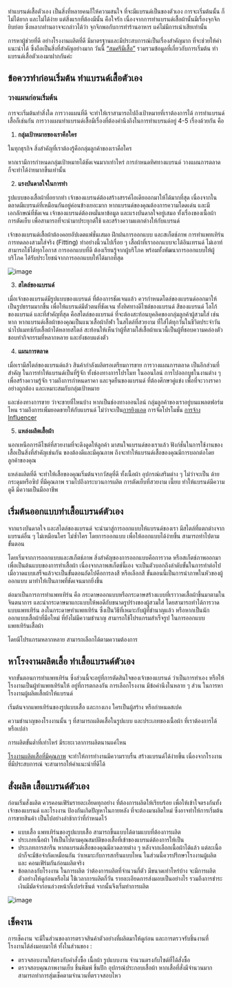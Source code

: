 ทำแบรนด์เสื้อตัวเอง เป็นสิ่งที่หลายคนก็ให้ความสนใจ ที่จะมีแบรนด์เป็นของตัวเอง การจะเริ่มต้นนั้น ก็ไม่ได้ยาก และไม่ได้ง่าย แต่สิ่งแรกที่ต้องมีนั้น คือใจรัก เนื่องจากการทำแบรนด์เสื้อผ้านั้นมีเรื่องจุกจิกยิบย่อย ซึ่งหลากท่านอาจจะกล่าวได้ว่า จุกจิกพอกับการทำร้านอาหาร แค่ไม่มีการเน่าเสียเท่านั้น

การหาผู้ช่วยที่ดี อย่างโรงงานผลิตที่ดี มีมาตรฐานและมีประสบการณ์เป็นเรื่องสำคัญมาก ที่จะช่วยให้คำแนะนำได้ ซึ่งถือเป็นสิ่งที่สำคัญอย่างมาก วันนี้ [“สมศรีมีเสื้อ”](/) รวมรวมข้อมูลที่เกี่ยวกับการเริ่มต้น ทำแบรนด์เสื้อตัวเองมาฝากกันค่ะ

## ข้อควรทำก่อนเริ่มต้น ทำแบรนด์เสื้อตัวเอง

### วางแผนก่อนเริ่มต้น

การจะเริ่มต้นทำสิ่งใด การวางแผนที่ดี จะทำให้เราสามารถไปถึงเป้าหมายที่เราต้องการได้ การทำแบรนด์เสื้อก็เช่นกัน การวางแผนทำแบรนด์เสื้อมีเรื่องที่ต้องคำนึงถึงในการทำแบรนด์อยู่ 4-5 เรื่องด้วยกัน คือ

1. **กลุ่มเป้าหมายของเราคือใคร**

ในทุกธุรกิจ สิ่งสำคัญที่เราต้องรู้คือกลุ่มลูกค้าของเราคือใคร

หากเรามีการกำหนดกลุ่มเป้าหมายได้ชัดเจนมากเท่าไหร่ การกำหนดทิศทางแบรนด์ วางแผนการตลาด ก็จะทำได้ง่ายมากขึ้นเท่านั้น

2. **แรงบันดาลใจในการทำ**

รูปแบบของเสื้อผ้าที่อยากทำ เจ้าของแบรนด์ต้องสร้างสรรค์ไอเดียออกมาให้ได้มากที่สุด เนื่องจากในตลาดมีแบรนด์ที่เหมือนกันอยู่ค่อนข้างเยอะมาก หากแบรนด์ของคุณต้องการความโดดเด่น และมีเอกลักษณ์ที่ชัดเจน เจ้าของแบรนด์ต้องหมั่นหาข้อมูล และแรงบันดาลใจอยู่เสมอ ทั้งเรื่องของเนื้อผ้า การตัดเย็บ เพื่อสามารถที่จะนำมาประยุกต์ใช้ และสร้างความแตกต่างให้กับแบรนด์

เจ้าของแบรนด์เสื้อผ้าต้องคอยอัปเดตแฟชั่นเสมอ ฝึกฝนการออกแบบ และสเก็ตช์ภาพ การทำแพทเทิร์น การทดลองสวมใส่จริง (Fitting) ทำอย่างนี้วนไปเรื่อย ๆ เสื้อผ้าที่เราออกแบบจะได้อินเทรนด์ ไม่เอาท์ สามารถใช้ได้ทุกโอกาส การออกแบบที่ดี ต้องเรียนรู้จากผู้บริโภค พร้อมทั้งพัฒนาการออกแบบให้ผู้บริโภค ได้รับประโยชน์จากการออกแบบให้ได้มากที่สุด

![image](/blog/how-to-start-your-own-tshirt-business-1.jpg)
 
3. **สไตล์ของแบรนด์**

เมื่อเจ้าของแบรนด์มีรูปแบบของแบรนด์ ที่ต้องการชัดเจนแล้ว ควรกำหนดไตล์ของแบรนด์ออกมาให้เป็นรูปธรรมมากขึ้น เพื่อให้แบรนด์มีตัวตนที่ชัดเจน ทั้งทิศทางดีไซต์ของแบรนด์ สีของแบรนด์ โลโก้ของแบรนด์ และที่สำคัญที่สุด คือสไตล์ของแบรนด์ ที่จะต้องสะท้อนบุคลิคของกลุ่มลูกค้าผู้สวมใส่ เช่น หาก หากแบรนด์เสื้อผ้าของคุณเป็นแนวเสื้อผ้ากีฬา ในสไตล์ที่สวยงาม ที่ใส่ได้ทุกวันในชีวิตประจำวัน นำไปแมทซ์กับเสื้อผ้าได้หลายสไตล์ สะท้อนให้เห็นว่าผู้ที่สวมใส่เสื้อผ้าแนวนี้เป็นผู้ที่ชอบความคล่องตัว ชอบทำกิจกรรมที่หลากหลาย และยังชอบแต่งตัว

4. **แผนการตลาด**

เมื่อเรามีสไตล์ของแบรนด์แล้ว สินค้ากำลังผลิตรอเตรียมการขาย การวางแผนการตลาด เป็นอีกส่วนที่สำคัญ ในการทำให้แบรนด์เป็นที่รู้จัก ทั้งช่องทางการโปรโมท ในออนไลน์ การไปออกบูธในงานต่าง ๆ เพื่อสร้างความรู้จัก รวมถึงการกำหนดราคา และจุดยืนของแบรนด์ ที่ต้องศึกษาคู่แข่ง เพื่อที่จะวางราคาอย่างถูกต้อง และเหมาะสมกับกลุ่มเป้าหมาย

และช่องทางการขาย ว่าจะขายที่ไหนบ้าง หากเป็นช่องทางออนไลน์ กลุ่มลูกค้าของเราอยู่บนแพลตฟอร์มไหน รวมถึงการเพิ่มยอดขายให้กับแบรนด์ ไม่ว่าจะเป็น[การยิงแอด](https://converzilla.co/) การจัดโปรโมชั่น [การจ้าง Influencer](/t-shirt-factory)
 
5. **แหล่งผลิตเสื้อผ้า**

นอกเหนือการดีไซต์ที่สวยงามที่จะดึงดูดให้ลูกค้า มาสนใจแบรนด์ของเราแล้ว ฟังก์ชั่นในการใช้งานของเสื้อเป็นสิ่งที่สำคัญเช่นกัน ของต้องดีและมีคุณภาพ ถึงจะทำให้แบรนด์เสื้อของคุณมีการบอกต่อโดยลูกค้าของคุณ

แหล่งผลิตที่ดี จะทำให้เสื้อของคุณเริ่มต้นจากวัสดุที่ดี ทั้งเนื้อผ้า อุปกรณ์เสริมต่าง ๆ ไม่ว่าจะเป็น ด้าย กระดุมหรือซิป ที่มีคุณภาพ รวมไปถึงกระบวนการผลิต การตัดเย็บที่สวยงาม เนี๊ยบ ทำให้แบรนด์มีความดูดี มีความเป็นมืออาชีพ

## เริ่มต้นออกแบบทำเสื้อแบรนด์ตัวเอง

จากแรงบันดาลใจ และสไตล์ของแบรนด์ จะนำมาสู่การออกแบบให้แบรนด์ของเรา มีสไตล์ที่แตกต่างจากแบรนด์อื่น ๆ ไม่เหมือนใคร ไม่ซ้ำใคร โดยการออกแบบ เพื่อให้ออกแบบได้ง่ายขึ้น สามารถทำไปตามขั้นตอน

โดยเริ่มจากการออกแบบและสเก็ตช์ภาพ สิ่งสำคัญของการออกแบบคือการวาด หรือสเก็ตช์ภาพออกมาเพื่อเป็นต้นแบบของการทำเสื้อผ้า เนื่องจากภาพสเก็ตช์นี้เอง จะเป็นตัวบอกถึงลำดับขั้นในการทำต่อไปเมื่อวาดแบบเสร็จแล้วจะเป็นขั้นตอนถัดไปคือการลงสี หรือเลือกสี ขั้นตอนนี้เป็นการนำภาพในหัวของผู้ออกแบบ มาทำให้เป็นภาพที่ชัดเจนมากยิ่งขึ้น

ต่อมาเป็นการการทำแพทเทิร์น คือ กระดาษออกแบบหรือกระดาษสร้างแบบที่เราวาดเสื้อผ้าขึ้นมาตามในจินตนาการ และนำกระดาษมาแกะแบบให้พอดีกับขนาดรูปร่างของผู้สวมใส่ โดยสามารถทำได้การวาดแบบแพทเทิร์น ลงในกระดาษทำแพทเทิร์น ซึ่งเป็นวิธีที่เหมาะกับผู้ที่ชำนาญแล้ว หรือหากเป็นนักออกแบบเสื้อผ้าที่มือใหม่ ที่ยังไม่มีความชำนาญ สามารถใช้โปรแกรมสำเร็จรูป ในการออกแบบแพทเทิร์นเสื้อผ้า

โดยมีโปรแกรมหลากหลาย สามารถเลือกได้ตามความต้องการ

## หาโรงงานผลิตเสื้อ ทำเสื้อแบรนด์ตัวเอง

จากขั้นตอนการทำแพทเทิร์น ซึ่งส่วนนี้จะอยู่ที่การตัดสินใจของเจ้าของแบรนด์ ว่าเป็นการทำเอง หรือให้โรงงานเป็นผู้ทำแพทเทิร์นให้ อยู่ที่การตกลงกัน การเลือกโรงงาน มีข้อคำนึงในหลาย ๆ ส่วน ในการหาโรงงานผู้ผลิตเสื้อผ้าให้แบรนด์

เริ่มต้นจากแพทเทิร์นของรูปแบบเสื้อ และกางเกง ใครเป็นผู้สร้าง หรือกำหนดสเปค

ความชำนาญของโรงงานนั้น ๆ ที่สามารถผลิตเสื้อในรูปแบบ และประเภทของเนื้อผ้า ที่เราต้องการได้หรือเปล่า

การผลิตขั้นต่ำที่เท่าไหร่ มีระยะเวลาการผลิตนานแค่ไหน

[โรงงานผลิตเสื้อที่มีคุณภาพ](/t-shirt-factory) จะทำให้การทำงานมีความราบรื่น สร้างแบรนด์ได้ง่ายขึ้น เนื่องจากโรงงานที่มีประสบการณ์ จะสามารถให้คำแนะนำที่ดีได้

## สั่งผลิต เสื้อแบรนด์ตัวเอง

ก่อนเริ่มสั่งผลิต ควรคอนเฟิร์มรายละเอียดทุกอย่าง ที่ต้องการผลิตให้เรียบร้อย เพื่อให้เข้าใจตรงกันทั้งเจ้าของแบรนด์ และโรงงาน ป้องกันเกิดปัญหาในภายหลัง ที่จะต้องมาผลิตใหม่ ซึ่งอาจทำให้การเริ่มต้นการขายสินค้า เป็นไปอย่างล่าช้ากว่าที่กำหนดไว้

- แบบเสื้อ แพทเทิร์นของรูปแบบเสื้อ สามารถขึ้นแบบได้ตามแบบที่ต้องการผลิต
- ประเภทเนื้อผ้า ให้เป็นไปตามคุณสมบัติของเสื้อที่เข้าของแบรนด์ต้องการให้เป็น
- ประเภทการสกรีน หากแบรนด์เสื้อของคุณมีลวดลายต่าง ๆ หลังจากเลือกเนื้อผ้าได้แล้ว แต่ละเนื้อผ้าก็จะมีข้อจำกัดเหมือนกัน ว่าเหมาะกับการสกรีนแบบไหน ในส่วนนี้ควรปรึกษาโรงงานผู้ผลิตและ คอนเฟิร์มกันก่อนผลิตจริง
- ข้อตกลงกับโรงงาน ในการผลิต ว่าต้องการผลิตที่จำนวนกี่ตัว มีขนาดเท่าไหร่บ้าง จะมีการผลิตตัวอย่างให้ดูก่อนหรือไม่ ใช้เวลาการผลิตกี่วัน รายละเอียดการส่งมอบเป็นอย่างไร รวมถึงการชำระเงินมีมัดจำก่อนล่วงหน้ากี่เปอร์เซ็นต์ จากนั้นจึงเริ่มทำการผลิต

![image](/blog/how-to-start-your-own-tshirt-business-2.jpg)

## เช็คงาน

การเช็คงาน จะมีในส่วนของการตรวจสินค้าตัวอย่างที่ผลิตมาให้ดูก่อน และการตรวจรับชิ้นงานที่โรงงานได้ส่งมอบมาให้ ทั้งในส่วนของ : 

- ตรวจสอบงานให้ตรงกับคำสั่งซื้อ เนื้อผ้า รูปแบบงาน จำนวนตรงกับไซต์ที่ได้สั่งซื้อ
- ตรวจสอบคุณภาพงานเย็บ ชิ้นพิมพ์ ชิ้นปัก อุปกรณ์ประกอบเสื้อผ้า หากเสื้อที่สั่งมีจำนวนมาก สามารถทำการสุ่มเช็คตามจำนวนที่ตรวจสอบไหว